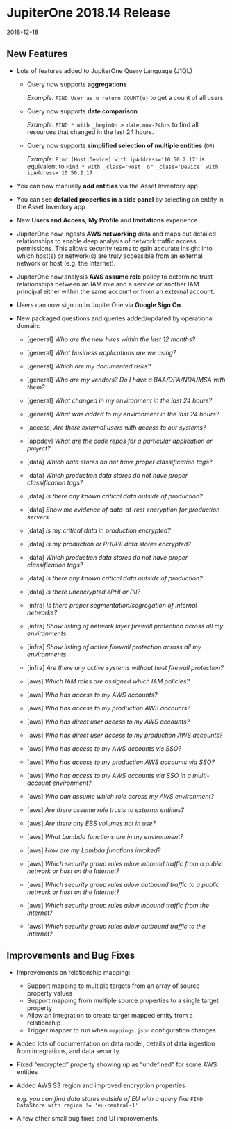 # JupiterOne 2018.14 Release

2018-12-18

## New Features

- Lots of features added to JupiterOne Query Language (J1QL)

    - Query now supports **aggregations**

      _Example:_ `FIND User as u return COUNT(u)` to get a count of all users

    - Query now supports **date comparison**

      _Example:_ `FIND * with _beginOn > date.now-24hrs` to find all resources
      that changed in the last 24 hours.

    - Query now supports **simplified selection of multiple entities** (`OR`)

      _Example_: `Find (Host|Device) with ipAddress='10.50.2.17'` is equivalent to
      `Find * with _class='Host' or _class='Device' with ipAddress='10.50.2.17'`

- You can now manually **add entities** via the Asset Inventory app

- You can see **detailed properties in a side panel** by selecting an entity in
  the Asset Inventory app

- New **Users and Access**, **My Profile** and **Invitations** experience

- JupiterOne now ingests **AWS networking** data and maps out detailed
  relationships to enable deep analysis of network traffic access permissions.
  This allows security teams to gain accurate insight into which host(s) or
  network(s) are truly accessible from an external network or host (e.g. the
  Internet).

- JupiterOne now analysis **AWS assume role** policy to determine trust
  relationships between an IAM role and a service or another IAM principal
  either within the same account or from an external account.

- Users can now sign on to JupiterOne via **Google Sign On**.

- New packaged questions and queries added/updated by operational domain:

    - [general] _Who are the new hires within the last 12 months?_
    - [general] _What business applications are we using?_
    - [general] _Which are my documented risks?_
    - [general] _Who are my vendors? Do I have a BAA/DPA/NDA/MSA with them?_
    - [general] _What changed in my environment in the last 24 hours?_
    - [general] _What was added to my environment in the last 24 hours?_

    - [access] _Are there external users with access to our systems?_

    - [appdev] _What are the code repos for a particular application or project?_

    - [data] _Which data stores do not have proper classification tags?_
    - [data] _Which production data stores do not have proper classification tags?_
    - [data] _Is there any known critical data outside of production?_
    - [data] _Show me evidence of data-at-rest encryption for production servers._
    - [data] _Is my critical data in production encrypted?_
    - [data] _Is my production or PHI/PII data stores encrypted?_
    - [data] _Which production data stores do not have proper classification tags?_
    - [data] _Is there any known critical data outside of production?_
    - [data] _Is there unencrypted ePHI or PII?_

    - [infra] _Is there proper segmentation/segregation of internal networks?_
    - [infra] _Show listing of network layer firewall protection across all my environments._
    - [infra] _Show listing of active firewall protection across all my environments._
    - [infra] _Are there any active systems without host firewall protection?_

    - [aws] _Which IAM roles are assigned which IAM policies?_
    - [aws] _Who has access to my AWS accounts?_
    - [aws] _Who has access to my production AWS accounts?_
    - [aws] _Who has direct user access to my AWS accounts?_
    - [aws] _Who has direct user access to my production AWS accounts?_
    - [aws] _Who has access to my AWS accounts vis SSO?_
    - [aws] _Who has access to my production AWS accounts via SSO?_
    - [aws] _Who has access to my AWS accounts via SSO in a multi-account environment?_
    - [aws] _Who can assume which role across my AWS environment?_
    - [aws] _Are there assume role trusts to external entities?_
    - [aws] _Are there any EBS volumes not in use?_
    - [aws] _What Lambda functions are in my environment?_
    - [aws] _How are my Lambda functions invoked?_
    - [aws] _Which security group rules allow inbound traffic from a public network or host on the Internet?_
    - [aws] _Which security group rules allow outbound traffic to a public network or host on the Internet?_
    - [aws] _Which security group rules allow inbound traffic from the Internet?_
    - [aws] _Which security group rules allow outbound traffic to the Internet?_

## Improvements and Bug Fixes

- Improvements on relationship mapping:

    - Support mapping to multiple targets from an array of source property values
    - Support mapping from multiple source properties to a single target property
    - Allow an integration to create target mapped entity from a relationship
    - Trigger mapper to run when `mappings.json` configuration changes

- Added lots of documentation on data model, details of data ingestion from
  integrations, and data security.

- Fixed “encrypted” property showing up as “undefined” for some AWS entities

- Added AWS S3 region and improved encryption properties
  
    e.g. _you can find data stores outside of EU with a query like_
    `FIND DataStore with region != 'eu-central-1'`
  
- A few other small bug fixes and UI improvements
